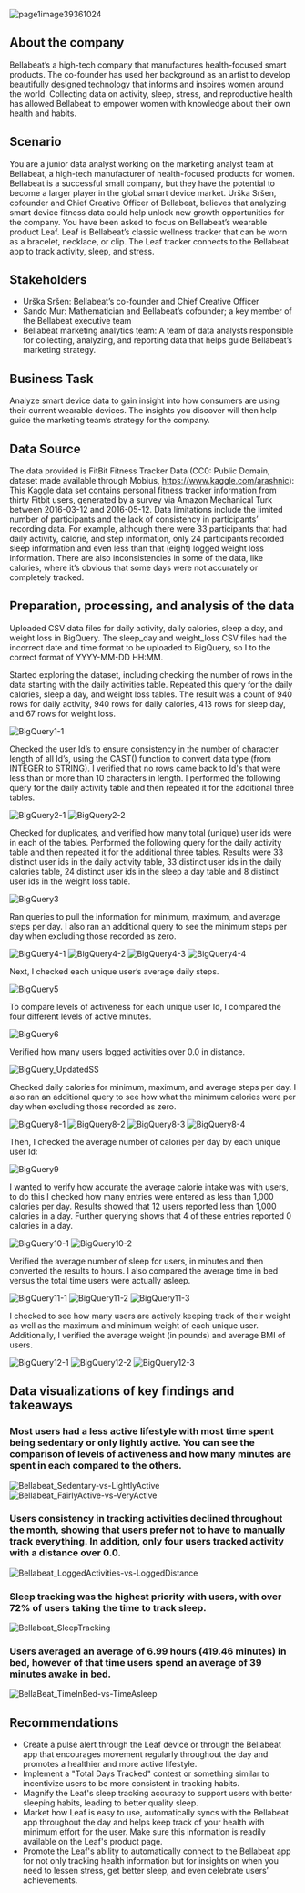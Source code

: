 ![page1image39361024](https://user-images.githubusercontent.com/102244119/163694373-be0fae51-2232-43de-b2ee-65b53334f875.png)


## About the company
Bellabeat’s a high-tech company that manufactures health-focused smart products. The co-founder has used her background as an artist to develop beautifully designed technology that informs and inspires women around the world. Collecting data on activity, sleep, stress, and reproductive health has allowed Bellabeat to empower women with knowledge about their own health and habits. 


## Scenario
You are a junior data analyst working on the marketing analyst team at Bellabeat, a high-tech manufacturer of health-focused products for women. Bellabeat is a successful small company, but they have the potential to become a larger player in the global smart device market. Urška Sršen, cofounder and Chief Creative Officer of Bellabeat, believes that analyzing smart device fitness data could help unlock new growth opportunities for the company. You have been asked to focus on Bellabeat’s wearable product Leaf. Leaf is Bellabeat’s classic wellness tracker that can be worn as a bracelet, necklace, or clip. The Leaf tracker connects to the Bellabeat app to track activity, sleep, and stress. 


## Stakeholders
* Urška Sršen: Bellabeat’s co-founder and Chief Creative Officer 
* Sando Mur: Mathematician and Bellabeat’s cofounder; a key member of the Bellabeat executive team 
* Bellabeat marketing analytics team: A team of data analysts responsible for collecting, analyzing, and reporting data that helps guide Bellabeat’s marketing strategy. 


## Business Task
Analyze smart device data to gain insight into how consumers are using their current wearable devices. The insights you discover will then help guide the marketing team’s strategy for the company. 


## Data Source
The data provided is FitBit Fitness Tracker Data (CC0: Public Domain, dataset made available through Mobius, https://www.kaggle.com/arashnic): This Kaggle data set contains personal fitness tracker information from thirty Fitbit users, generated by a survey via Amazon Mechanical Turk between 2016-03-12 and 2016-05-12. Data limitations include the limited number of participants and the lack of consistency in participants’ recording data. For example, although there were 33 participants that had daily activity, calorie, and step information, only 24 participants recorded sleep information and even less than that (eight) logged weight loss information. There are also inconsistencies in some of the data, like calories, where it’s obvious that some days were not accurately or completely tracked.


## Preparation, processing, and analysis of the data
Uploaded CSV data files for daily activity, daily calories, sleep a day, and weight loss in BigQuery. The sleep_day and weight_loss CSV files had the incorrect date and time format to be uploaded to BigQuery, so I to the correct format of YYYY-MM-DD HH:MM. 


Started exploring the dataset, including checking the number of rows in the data starting with the daily activities table. Repeated this query for the daily calories, sleep a day, and weight loss tables. The result was a count of 940 rows for daily activity, 940 rows for daily calories, 413 rows for sleep day, and 67 rows for weight loss.

![BigQuery1-1](https://user-images.githubusercontent.com/102244119/163735355-7619cd7c-2d35-4df0-a0a4-54345524c192.png)

Checked the user Id’s to ensure consistency in the number of character length of all Id’s, using the CAST() function to convert data type (from INTEGER to STRING). I verified that no rows came back to Id's that were less than or more than 10 characters in length. I performed the following query for the daily activity table and then repeated it for the additional three tables.

![BIgQuery2-1](https://user-images.githubusercontent.com/102244119/163735426-a010f001-c595-4d57-9dcf-34d83088b78b.png)
![BigQuery2-2](https://user-images.githubusercontent.com/102244119/163735429-b3e9b65f-3a82-4a4b-bcd3-f441a3515c5f.png)

Checked for duplicates, and verified how many total (unique) user ids were in each of the tables. Performed the following query for the daily activity table and then repeated it for the additional three tables. Results were 33 distinct user ids in the daily activity table, 33 distinct user ids in the daily calories table, 24 distinct user ids in the sleep a day table and 8 distinct user ids in the weight loss table.

![BigQuery3](https://user-images.githubusercontent.com/102244119/163735462-7dc91d3e-9788-4a83-aba4-eb1513516545.png)

Ran queries to pull the information for minimum, maximum, and average steps per day. I also ran an additional query to see the minimum steps per day when excluding those recorded as zero.

![BigQuery4-1](https://user-images.githubusercontent.com/102244119/163735593-7689b3f7-23ca-4efc-b0fb-1af5a2bd0232.png)
![BigQuery4-2](https://user-images.githubusercontent.com/102244119/163735596-e7dbfb24-d384-499c-99c1-529d9091f387.png)
![BigQuery4-3](https://user-images.githubusercontent.com/102244119/163735598-cd1c6625-2a56-449f-9e04-07b92df0379f.png)
![BigQuery4-4](https://user-images.githubusercontent.com/102244119/163735601-4dc42227-678d-410c-80a3-42d1da635eb8.png)

Next, I checked each unique user’s average daily steps.

![BigQuery5](https://user-images.githubusercontent.com/102244119/163735677-42332b38-5eaf-40dd-a446-37804fbe172d.png)

To compare levels of activeness for each unique user Id, I compared the four different levels of active minutes. 

![BigQuery6](https://user-images.githubusercontent.com/102244119/163735696-f9067e68-b31d-4b45-84e2-08abb19122c4.png)

Verified how many users logged activities over 0.0 in distance. 

![BigQuery_UpdatedSS](https://user-images.githubusercontent.com/102244119/165190698-717c5c3c-c2c1-4717-bf50-20a64ae2e731.png)

Checked daily calories for minimum, maximum, and average steps per day. I also ran an additional query to see how what the minimum calories were per day when excluding those recorded as zero.

![BigQuery8-1](https://user-images.githubusercontent.com/102244119/163735972-289fad28-087e-45cb-a0c5-ff9fc87de29a.png)
![BigQuery8-2](https://user-images.githubusercontent.com/102244119/163735975-f98c36e5-a088-4682-852a-ce3995868a86.png)
![BigQuery8-3](https://user-images.githubusercontent.com/102244119/163735978-a17aa6c9-8a47-4908-bec6-0eff1587ebcd.png)
![BigQuery8-4](https://user-images.githubusercontent.com/102244119/163735980-73f691a0-f8d7-4971-b0de-342d0b498e36.png)

Then, I checked the average number of calories per day by each unique user Id:

![BigQuery9](https://user-images.githubusercontent.com/102244119/163735995-1100256e-d745-46b1-b447-a21c8e3d1d46.png)

I wanted to verify how accurate the average calorie intake was with users, to do this I checked how many entries were entered as less than 1,000 calories per day. Results showed that 12 users reported less than 1,000 calories in a day. Further querying shows that 4 of these entries reported 0 calories in a day.

![BigQuery10-1](https://user-images.githubusercontent.com/102244119/163736044-1e9b7113-116b-4763-a4b4-cc3478d59ecd.png)
![BigQuery10-2](https://user-images.githubusercontent.com/102244119/163736050-23db1f9d-d075-4022-a56f-07406d632de4.png)

Verified the average number of sleep for users, in minutes and then converted the results to hours. I also compared the average time in bed versus the total time users were actually asleep.

![BigQuery11-1](https://user-images.githubusercontent.com/102244119/163736121-5ab0e116-ffea-4ab8-b1f9-e7e52e36e750.png)
![BigQuery11-2](https://user-images.githubusercontent.com/102244119/163736126-c88aec7b-ca62-4d1e-9244-6a660f2e23f1.png)
![BigQuery11-3](https://user-images.githubusercontent.com/102244119/163736129-2719a47f-ef0e-4cdc-a910-1444ae60a46d.png)

I checked to see how many users are actively keeping track of their weight as well as the maximum and minimum weight of each unique user. Additionally, I verified the average weight (in pounds) and average BMI of users.

![BigQuery12-1](https://user-images.githubusercontent.com/102244119/163736172-c6ab34ac-66e0-481f-b424-16304e8646b3.png)
![BigQuery12-2](https://user-images.githubusercontent.com/102244119/163736175-dedda2dd-37a1-4aad-8dcb-81e93fa0031c.png)
![BigQuery12-3](https://user-images.githubusercontent.com/102244119/163736179-c6ce6490-b5ef-48d9-bff7-6c4c010088f5.png)


## Data visualizations of key findings and takeaways
### **Most users had a less active lifestyle with most time spent being sedentary or only lightly active. You can see the comparison of levels of activeness and how many minutes are spent in each compared to the others.**
![Bellabeat_Sedentary-vs-LightlyActive](https://user-images.githubusercontent.com/102244119/163734188-df4e1ea9-b270-4a82-a9ff-9ae3d5e73749.png)
![Bellabeat_FairlyActive-vs-VeryActive](https://user-images.githubusercontent.com/102244119/163734193-8ea13c32-99d4-43fc-b026-46aa5ce1296e.png)

### **Users consistency in tracking activities declined throughout the month, showing that users prefer not to have to manually track everything. In addition, only four users tracked activity with a distance over 0.0.**
![Bellabeat_LoggedActivities-vs-LoggedDistance](https://user-images.githubusercontent.com/102244119/163734211-b328929d-89d7-42e6-9831-d3d4e9762260.png)

### **Sleep tracking was the highest priority with users, with over 72% of users taking the time to track sleep.**
![Bellabeat_SleepTracking](https://user-images.githubusercontent.com/102244119/163734245-1e0630da-bf76-482b-af11-5f4ec3ec1b0c.png)

### **Users averaged an average of 6.99 hours (419.46 minutes) in bed, however of that time users spend an average of 39 minutes awake in bed.**
![BellaBeat_TimeInBed-vs-TimeAsleep](https://user-images.githubusercontent.com/102244119/163734289-9077e03a-323d-4c18-b13a-cafd727bd375.png)

## Recommendations
- Create a pulse alert through the Leaf device or through the Bellabeat app that encourages movement regularly throughout the day and promotes a healthier and more active lifestyle.
- Implement a "Total Days Tracked" contest or something similar to incentivize users to be more consistent in tracking habits.
- Magnify the Leaf's sleep tracking accuracy to support users with better sleeping habits, leading to better quality sleep.
- Market how Leaf is easy to use, automatically syncs with the Bellabeat app throughout the day and helps keep track of your health with minimum effort for the user. Make sure this information is readily available on the Leaf's product page. 
- Promote the Leaf's ability to automatically connect to the Bellabeat app for not only tracking health information but for insights on when you need to lessen stress, get better sleep, and even celebrate users’ achievements. 

